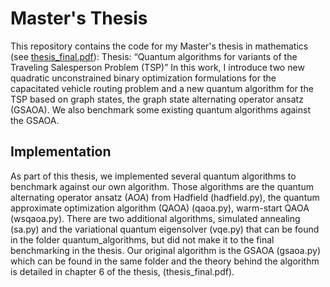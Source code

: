 # Master's Thesis
This repository contains the code for my Master's thesis in mathematics (see [thesis_final.pdf](https://github.com/aubreycoffey/TSP-Quantum-Computing/blob/main/thesis_final.pdf)):
Thesis: “Quantum algorithms for variants of the Traveling Salesperson Problem (TSP)”
In this work, I introduce two new quadratic unconstrained binary optimization formulations for the capacitated vehicle routing problem and a 
new quantum algorithm for the TSP based on graph states, the graph state alternating operator ansatz (GSAOA). We also benchmark some existing
quantum algorithms against the GSAOA. 
## Implementation
As part of this thesis, we implemented several quantum algorithms to benchmark against our own algorithm. Those algorithms are the quantum alternating
operator ansatz (AOA) from Hadfield (hadfield.py), the quantum approximate optimization algorithm (QAOA) (qaoa.py), warm-start QAOA (wsqaoa.py). There
are two additional algorithms, simulated annealing (sa.py) and the variational quantum eigensolver (vqe.py) that can be found in the folder 
quantum_algorithms, but did not make it to the final benchmarking in the thesis. Our original algorithm is the GSAOA (gsaoa.py) which can be found in the 
same folder and the theory behind the algorithm is detailed in chapter 6 of the thesis, (thesis_final.pdf). 
